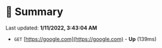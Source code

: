 # 📖 Summary
Last updated: **1/11/2022, 3:43:04 AM**

- `GET` [https://google.com](https://google.com) - **Up** (139ms)
